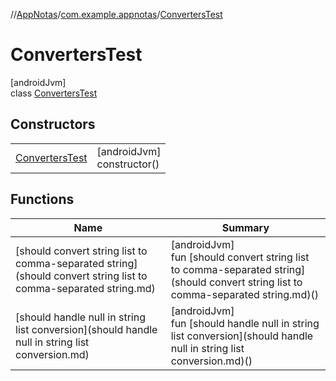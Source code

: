 //[AppNotas](../../../index.md)/[com.example.appnotas](../index.md)/[ConvertersTest](index.md)

# ConvertersTest

[androidJvm]\
class [ConvertersTest](index.md)

## Constructors

| | |
|---|---|
| [ConvertersTest](-converters-test.md) | [androidJvm]<br>constructor() |

## Functions

| Name | Summary |
|---|---|
| [should convert string list to comma-separated string](should convert string list to comma-separated string.md) | [androidJvm]<br>fun [should convert string list to comma-separated string](should convert string list to comma-separated string.md)() |
| [should handle null in string list conversion](should handle null in string list conversion.md) | [androidJvm]<br>fun [should handle null in string list conversion](should handle null in string list conversion.md)() |
